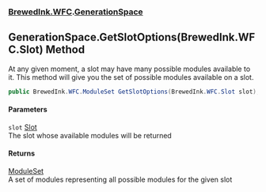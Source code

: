 ### [BrewedInk.WFC](./BrewedInk-WFC.md 'BrewedInk.WFC').[GenerationSpace](./BrewedInk-WFC-GenerationSpace.md 'BrewedInk.WFC.GenerationSpace')
## GenerationSpace.GetSlotOptions(BrewedInk.WFC.Slot) Method
At any given moment, a slot may have many possible modules available to it. This method will give you the set of possible modules available on a slot.  
```csharp
public BrewedInk.WFC.ModuleSet GetSlotOptions(BrewedInk.WFC.Slot slot);
```
#### Parameters
<a name='BrewedInk-WFC-GenerationSpace-GetSlotOptions(BrewedInk-WFC-Slot)-slot'></a>
`slot` [Slot](./BrewedInk-WFC-Slot.md 'BrewedInk.WFC.Slot')  
The slot whose available modules will be returned  
  
#### Returns
[ModuleSet](./BrewedInk-WFC-ModuleSet.md 'BrewedInk.WFC.ModuleSet')  
A set of modules representing all possible modules for the given slot  
